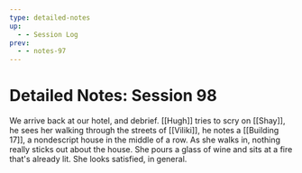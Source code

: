 ```yaml
---
type: detailed-notes
up:
  - - Session Log
prev:
  - - notes-97
---
```

# Detailed Notes: Session 98

We arrive back at our hotel, and debrief. [[Hugh]] tries to scry on [[Shay]], he sees her walking through the streets of [[Viliki]], he notes a [[Building 17]], a nondescript house in the middle of a row. As she walks in, nothing really sticks out about the house. She pours a glass of wine and sits at a fire that's already lit. She looks satisfied, in general. 

